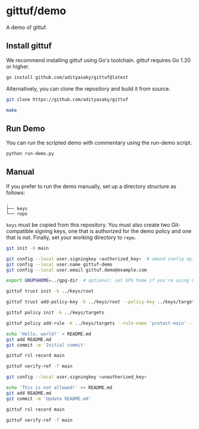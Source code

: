 # gittuf/demo

A demo of gittuf.

## Install gittuf

We recommend installing gittuf using Go's toolchain. gittuf requires Go 1.20 or
higher.

```bash
go install github.com/adityasaky/gittuf@latest
```

Alternatively, you can clone the repository and build it from source.

```bash
git clone https://github.com/adityasaky/gittuf

make
```

## Run Demo

You can run the scripted demo with commentary using the run-demo script.

```bash
python run-demo.py
```

## Manual

If you prefer to run the demo manually, set up a directory structure as follows:

```
.
├── keys
└── repo
```

`keys` must be copied from this repository. You must also create two
Git-compatible signing keys, one that is authorized for the demo policy and one
that is not. Finally, set your working directory to `repo`.

```bash
git init -b main

git config --local user.signingkey <authorized_key>  # amend config options as needed for your chosen signing mechanism
git config --local user.name gittuf-demo
git config --local user.email gittuf.demo@example.com

export GNUPGHOME=../gpg-dir  # optional: set GPG home if you're using GPG keys from a non-default keyring

gittuf trust init -k ../keys/root

gittuf trust add-policy-key -k ../keys/root --policy-key ../keys/targets.pub

gittuf policy init -k ../keys/targets

gittuf policy add-rule -k ../keys/targets --rule-name 'protect-main' --rule-pattern git:refs/heads/main --authorize-key <signing_mechanism>:<authorized_key>

echo 'Hello, world!' > README.md
git add README.md
git commit -m 'Initial commit'

gittuf rsl record main

gittuf verify-ref -f main

git config --local user.signingkey <unauthorized_key>

echo 'This is not allowed!' >> README.md
git add README.md
git commit -m 'Update README.md'

gittuf rsl record main

gittuf verify-ref -f main
```
